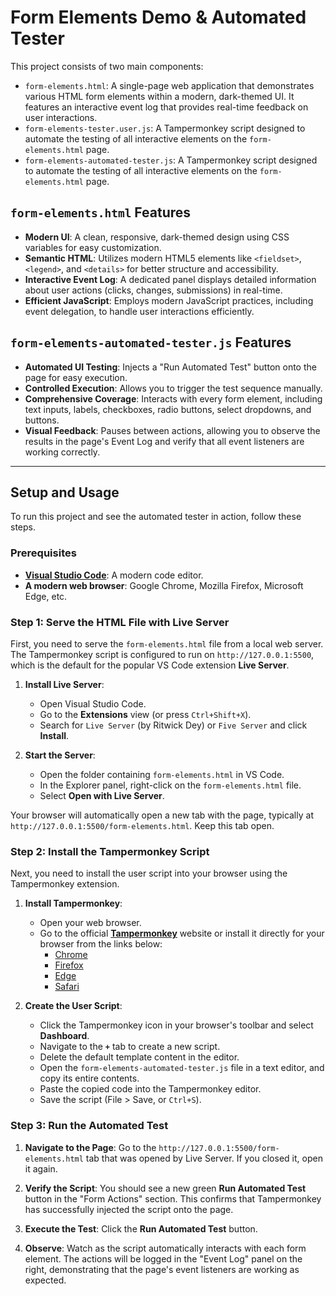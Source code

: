 # Form Elements Demo & Automated Tester

This project consists of two main components:

-   `form-elements.html`: A single-page web application that demonstrates various HTML form elements within a modern, dark-themed UI. It features an interactive event log that provides real-time feedback on user interactions.
-   `form-elements-tester.user.js`: A Tampermonkey script designed to automate the testing of all interactive elements on the `form-elements.html` page.
-   `form-elements-automated-tester.js`: A Tampermonkey script designed to automate the testing of all interactive elements on the `form-elements.html` page.

## `form-elements.html` Features

-   **Modern UI**: A clean, responsive, dark-themed design using CSS variables for easy customization.
-   **Semantic HTML**: Utilizes modern HTML5 elements like `<fieldset>`, `<legend>`, and `<details>` for better structure and accessibility.
-   **Interactive Event Log**: A dedicated panel displays detailed information about user actions (clicks, changes, submissions) in real-time.
-   **Efficient JavaScript**: Employs modern JavaScript practices, including event delegation, to handle user interactions efficiently.

## `form-elements-automated-tester.js` Features

-   **Automated UI Testing**: Injects a "Run Automated Test" button onto the page for easy execution.
-   **Controlled Execution**: Allows you to trigger the test sequence manually.
-   **Comprehensive Coverage**: Interacts with every form element, including text inputs, labels, checkboxes, radio buttons, select dropdowns, and buttons.
-   **Visual Feedback**: Pauses between actions, allowing you to observe the results in the page's Event Log and verify that all event listeners are working correctly.

---

## Setup and Usage

To run this project and see the automated tester in action, follow these steps.

### Prerequisites

-   [**Visual Studio Code**](https://code.visualstudio.com/): A modern code editor.
-   **A modern web browser**: Google Chrome, Mozilla Firefox, Microsoft Edge, etc.

### Step 1: Serve the HTML File with Live Server

First, you need to serve the `form-elements.html` file from a local web server. The Tampermonkey script is configured to run on `http://127.0.0.1:5500`, which is the default for the popular VS Code extension **Live Server**.

1.  **Install Live Server**:
    -   Open Visual Studio Code.
    -   Go to the **Extensions** view (or press `Ctrl+Shift+X`).
    -   Search for `Live Server` (by Ritwick Dey) or `Five Server` and click **Install**.

2.  **Start the Server**:
    -   Open the folder containing `form-elements.html` in VS Code.
    -   In the Explorer panel, right-click on the `form-elements.html` file.
    -   Select **Open with Live Server**.

Your browser will automatically open a new tab with the page, typically at `http://127.0.0.1:5500/form-elements.html`. Keep this tab open.

### Step 2: Install the Tampermonkey Script

Next, you need to install the user script into your browser using the Tampermonkey extension.

1.  **Install Tampermonkey**:
    -   Open your web browser.
    -   Go to the official [**Tampermonkey**](https://www.tampermonkey.net/) website or install it directly for your browser from the links below:
        -   [Chrome](https://chrome.google.com/webstore/detail/tampermonkey/dhdgffkkebhmkfjojejmpbldmpobfkfo)
        -   [Firefox](https://addons.mozilla.org/en-US/firefox/addon/tampermonkey/)
        -   [Edge](https://microsoftedge.microsoft.com/addons/detail/tampermonkey/iikmkjmpaadaobahmlepeloendndfphd)
        -   [Safari](https://apps.apple.com/app/apple-store/id1482490089)

2.  **Create the User Script**:
    -   Click the Tampermonkey icon in your browser's toolbar and select **Dashboard**.
    -   Navigate to the **`+`** tab to create a new script.
    -   Delete the default template content in the editor.
    -   Open the `form-elements-automated-tester.js` file in a text editor, and copy its entire contents.
    -   Paste the copied code into the Tampermonkey editor.
    -   Save the script (File > Save, or `Ctrl+S`).

### Step 3: Run the Automated Test

1.  **Navigate to the Page**: Go to the `http://127.0.0.1:5500/form-elements.html` tab that was opened by Live Server. If you closed it, open it again.

2.  **Verify the Script**: You should see a new green **Run Automated Test** button in the "Form Actions" section. This confirms that Tampermonkey has successfully injected the script onto the page.

3.  **Execute the Test**: Click the **Run Automated Test** button.

4.  **Observe**: Watch as the script automatically interacts with each form element. The actions will be logged in the "Event Log" panel on the right, demonstrating that the page's event listeners are working as expected.